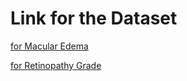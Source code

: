 # Link for the Dataset
[for Macular Edema](www.kaggle.com/dataset/b0d1be18774c8e3847f064a72d049ecca4e402fe96d35ac750c3a79cd94ebcfe)

[for Retinopathy Grade](www.kaggle.com/dataset/9afe7dd2a7998c60bd17ca8246bd70bb1d567b7d2b3c7888431388fa4aab8469)
